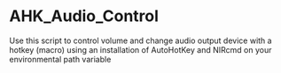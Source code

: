 # AHK_Audio_Control
Use this script to control volume and change audio output device with a hotkey (macro) using an installation of AutoHotKey and NIRcmd on your environmental path variable
